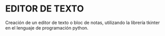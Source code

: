 # EDITOR DE TEXTO

Creación de un editor de texto o bloc de notas, utilizando la librería tkinter en el lenguaje de programación python.
